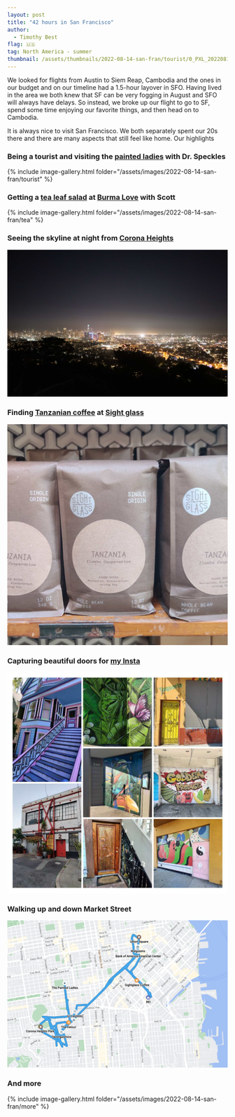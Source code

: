```yaml
---
layout: post
title: "42 hours in San Francisco"
author:
  - Timothy Best
flag: 🇺🇸
tag: North America - summer
thumbnail: /assets/thumbnails/2022-08-14-san-fran/tourist/0_PXL_20220816_005132181.MP.jpg
---
```




We looked for flights from Austin to Siem Reap, Cambodia and the ones in our budget and on our timeline had a 1.5-hour layover in SFO. Having lived in the area we both knew that SF can be very fogging in August and SFO will always have delays. So instead, we broke up our flight to go to SF, spend some time enjoying our favorite things, and then head on to Cambodia. 

It is always nice to visit San Francisco. We both separately spent our 20s there and there are many aspects that still feel like home. Our highlights

### Being a tourist and visiting the [painted ladies](https://en.wikipedia.org/wiki/Painted_ladies) with Dr. Speckles

{% include image-gallery.html folder="/assets/images/2022-08-14-san-fran/tourist" %}

### Getting a [tea leaf salad](https://www.burmalovefoods.com/tea-leaf-salad-kit) at [Burma Love](https://www.burmalove.co/) with Scott

{% include image-gallery.html folder="/assets/images/2022-08-14-san-fran/tea" %}

### Seeing the skyline at night from [Corona Heights](https://goo.gl/maps/v5suwjsERgPwupWC9)

![night skyline of SF](/assets/images/2022-08-14-san-fran/park.jpg)

### Finding [Tanzanian coffee](https://sightglasscoffee.com/products/ilomba-cooperative) at [Sight glass](https://sightglasscoffee.com/)

![A bag of coffee from Tanzania](/assets/images/2022-08-14-san-fran/coffee.jpg)

### Capturing beautiful doors for [my Insta](https://www.instagram.com/an.adoorable.world)

![A collage of doors](/assets/images/2022-08-14-san-fran/door.jpg)

### Walking up and down Market Street

![A map outlining Tim's walk](/assets/images/2022-08-14-san-fran/walk.png)

### And more

{% include image-gallery.html folder="/assets/images/2022-08-14-san-fran/more" %}





